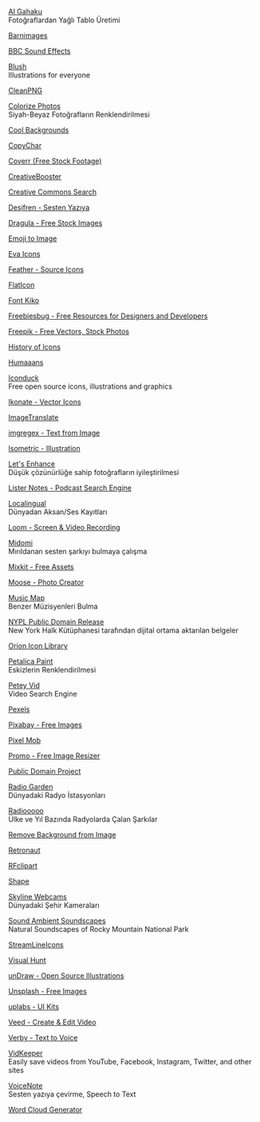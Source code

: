 <p>
<a href="https://ai-art.tokyo/en/#/">AI Gahaku</a>
<br>Fotoğraflardan Yağlı Tablo Üretimi  
</p>
<p>
<a href="https://barnimages.com/?utm_campaign=Recomendo&utm_medium=email&utm_source=Revue%20newsletter">Barnimages</a>
</p>
<p>
<a href="http://bbcsfx.acropolis.org.uk/">BBC Sound Effects</a>
</p>
<p>
<a href="https://blush.design/?ref=producthunt/">Blush</a>
<br>Illustrations for everyone 
</p>
<p>
<a href="https://www.cleanpng.com/">CleanPNG</a>
</p>
<p>
<a href="https://demos.algorithmia.com/colorize-photos">Colorize Photos</a>
<br>Siyah-Beyaz Fotoğrafların Renklendirilmesi  
</p>
<p>
<a href="https://coolbackgrounds.io/">Cool Backgrounds</a>
</p>
<p>
<a href="https://copychar.cc/?utm_source=densediscovery&utm_medium=email&utm_campaign=newsletter-issue-49">CopyChar</a>
</p>
<p>
<a href="https://coverr.co/">Coverr (Free Stock Footage)</a>
</p>
<p>
<a href="https://creativebooster.net/">CreativeBooster</a>
</p>
<p>
<a href="https://search.creativecommons.org/?utm_campaign=StartupResources.io&utm_medium=email&utm_source=Revue%20newsletter">Creative Commons Search</a>
</p>
<p>
<a href="https://desifren.com/">Deşifren - Sesten Yazıya</a>
</p>
<p>
<a href="https://dragula.teamxenox.com/">Dragula - Free Stock Images</a>
</p>
<p>
<a href="https://emoji.aranja.com/">Emoji to Image</a>
</p>
<p>
<a href="https://akveo.github.io/eva-icons/#/">Eva Icons</a>
</p>
<p>
<a href="https://feather.netlify.com/">Feather - Source Icons</a>
</p>
<p>
<a href="https://www.flaticon.com/">FlatIcon</a>
</p>
<p>
<a href="https://fontkiko.com/">Font Kiko</a>
</p>
<p>
<a href="https://freebiesbug.com/">Freebiesbug - Free Resources for Designers and Developers</a>
</p>
<p>
<a href="https://www.freepik.com/search?format=search&page=1&selection=1&sort=popular">Freepik - Free Vectors, Stock Photos</a>
</p>
<p>
<a href="https://historyoficons.com/">History of Icons</a>
</p>
<p>
<a href="https://www.humaaans.com/">Humaaans</a>
</p>
<p>
<a href="https://iconduck.com/">Iconduck</a>
<br>Free open source icons, illustrations and graphics
</p>
<p>
<a href="https://ikonate.com/?utm_campaign=StartupResources.io&utm_medium=email&utm_source=Revue%20newsletter">Ikonate - Vector Icons</a>
</p>
<p>
<a href="https://www.imagetranslate.com/">ImageTranslate</a>
</p>
<p>
<a href="https://imgregex.com/">imgregex - Text from Image</a>
</p>
<p>
<a href="https://isometric.online/">Isometric - Illustration</a>
</p>
<p>
<a href="https://letsenhance.io/">Let's Enhance</a>
<br>Düşük çözünürlüğe sahip fotoğrafların iyileştirilmesi
</p>
<p>
<a href="https://www.listennotes.com/">Lister Notes - Podcast Search Engine</a>
</p>
<p>
<a href="https://localingual.com/?ISO=TR&Region=TUR-2265">Localingual</a>
<br>Dünyadan Aksan/Ses Kayıtları  
</p>
<p>
<a href="https://www.loom.com/">Loom - Screen & Video Recording</a>
</p>
<p>
<a href="https://www.midomi.com/">Midomi</a>
<br>Mırıldanan sesten şarkıyı bulmaya çalışma  
</p>
<p>
<a href="https://mixkit.co/?utm_source=densediscovery&utm_medium=email&utm_campaign=newsletter-issue-24">Mixkit - Free Assets</a>
</p>
<p>
<a href="https://photos.icons8.com/creator/dashboard">Moose - Photo Creator</a>
</p>
<p>
<a href="https://www.music-map.com/">Music Map</a>
<br>Benzer Müzisyenleri Bulma  
</p>
<p>
<a href="http://publicdomain.nypl.org/pd-visualization/">NYPL Public Domain Release</a>
<br>New York Halk Kütüphanesi tarafından dijital ortama aktarılan belgeler 
</p>
<p>
<a href="https://orioniconlibrary.com/all-icons">Orion Icon Library</a>
</p>
<p>
<a href="https://petalica-paint.pixiv.dev/index_en.html">Petalica Paint</a>
<br>Eskizlerin Renklendirilmesi
</p>
<p>
<a href="https://www.peteyvid.com/">Petey Vid</a>
<br>Video Search Engine
</p>
<p>
<a href="https://www.pexels.com/tr-tr/">Pexels</a>
</p>
<p>
<a href="https://pixabay.com/?utm_campaign=Recomendo&utm_medium=email&utm_source=Revue%20newsletter">Pixabay - Free Images</a>
</p>
<p>
<a href="https://pixelmob.co/?utm_campaign=StartupResources.io&utm_medium=email&utm_source=Revue%20newsletter">Pixel Mob</a>
</p>
<p>
<a href="https://promo.com/tools/image-resizer/">Promo - Free Image Resizer</a>
</p>
<p>
<a href="https://www.pond5.com/free">Public Domain Project</a>
</p>
<p>
<a href="http://radio.garden/visit/istanbul/Jz9EFkDQ">Radio Garden</a>
<br>Dünyadaki Radyo İstasyonları  
</p>
<p>
<a href="https://radiooooo.com/">Radiooooo</a>
<br>Ülke ve Yıl Bazında Radyolarda Çalan Şarkılar  
</p>
<p>
<a href="https://www.remove.bg/">Remove Background from Image</a>
</p>
<p>
<a href="https://retronaut.com/">Retronaut</a>
</p>
<p>
<a href="https://rfclipart.com/?utm_campaign=StartupResources.io&utm_medium=email&utm_source=Revue%20newsletter">RFclipart</a>
</p>
<p>
<a href="https://shape.so/">Shape</a>
</p>
<p>
<a href="https://www.skylinewebcams.com/">Skyline Webcams</a>
<br>Dünyadaki Şehir Kameraları  
</p>
<p>
<a href="https://www.nps.gov/romo/learn/photosmultimedia/sounds-ambient-soundscapes.htm#temporal">Sound Ambient Soundscapes</a>
<br>Natural Soundscapes of Rocky Mountain National Park
</p>
<p>
<a href="https://streamlineicons.com/">StreamLineIcons</a>
</p>
<p>
<a href="https://visualhunt.com/?utm_campaign=Revue%20newsletter&utm_medium=Newsletter&utm_source=StartupResources.io">Visual Hunt</a>
</p>
<p>
<a href="https://undraw.co/">unDraw - Open Source Illustrations</a>
</p>
<p>
<a href="https://unsplash.com/?utm_campaign=Recomendo&utm_medium=email&utm_source=Revue%20newsletter">Unsplash - Free Images</a>
</p>
<p>
<a href="https://www.uplabs.com/">uplabs - UI Kits</a>
</p>
<p>
<a href="https://www.veed.io/">Veed - Create & Edit Video</a>
</p>
<p>
<a href="https://www.verby.co/">Verby - Text to Voice</a>
</p>
<p>
<a href="https://vidkeeper.io/">VidKeeper</a>
<br>Easily save videos from YouTube, Facebook, Instagram, Twitter, and other sites  
</p>
<p>
<a href="https://voicenote.in/">VoiceNote</a>
<br>Sesten yazıya çevirme, Speech to Text
</p>
<p>
<a href="https://www.wordclouds.com/">Word Cloud Generator</a>
</p>
